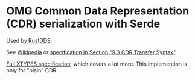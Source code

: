 # OMG Common Data Representation (CDR) serialization with Serde

Used by [RustDDS](https://github.com/jhelovuo/rustdds/).

See [Wikipedia](https://en.wikipedia.org/wiki/Common_Data_Representation) or 
[specification in Section "9.3 CDR Transfer Syntax"](https://www.omg.org/spec/CORBA/3.4/Interoperability/PDF).

[Full XTYPES specification](https://www.omg.org/spec/DDS-XTypes/1.2/PDF), which covers a lot more.
This implemention is only for "plain" CDR.
